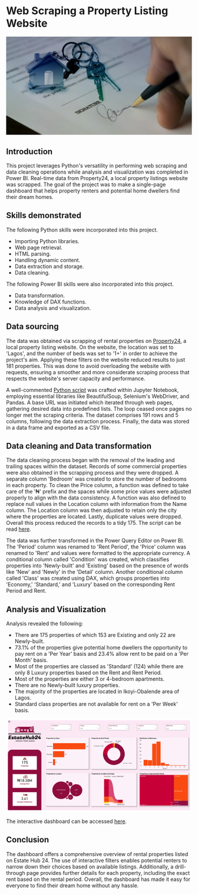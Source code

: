 # Web Scraping a Property Listing Website
![](intro.jpg)
## Introduction
This project leverages Python's versatility in performing web scraping and data cleaning operations while analysis and visualization was completed in Power BI. Real-time data from Property24, a local property listings website was scrapped. The goal of the project was to make a single-page dashboard that helps property renters and potential home dwellers find their dream homes.
## Skills demonstrated
The following Python skills were incorporated into this project.
- Importing Python libraries.
- Web page retrieval.
- HTML parsing.
- Handling dynamic content.
- Data extraction and storage.
- Data cleaning.

The following Power BI skills were also incorporated into this project.
- Data transformation.
- Knowledge of DAX functions.
- Data analysis and visualization.
## Data sourcing
The data was obtained via scrapping of rental properties on [Property24](https://www.property24.com.ng/1-bedroom-properties-to-rent-in-lagos-p37?), a local property listing website. On the website, the location was set to 'Lagos', and the number of beds was set to '1+' in order to achieve the project's aim. Applying these filters on the website reduced results to just 181 properties. This was done to avoid overloading the website with requests, ensuring a smoother and more considerate scraping process that respects the website's server capacity and performance.

A well-commented [Python script](https://github.com/emmywritescode/Web-Scraping-a-Property-Listing-Website/blob/main/Web%20Scraping%20a%20Property%20Listing%20Website.ipynb) was crafted within Jupyter Notebook, employing essential libraries like BeautifulSoup, Selenium's WebDriver, and Pandas. A base URL  was initiated which iterated through web pages, gathering desired data into predefined lists. The loop ceased once pages no longer met the scraping criteria. The dataset comprises 191 rows and 5 columns, following the data extraction process. Finally, the data was stored in a data frame and exported as a CSV file.
## Data cleaning and Data transformation
The data cleaning process began with the removal of the leading and trailing spaces within the dataset. Records of some commercial properties were also obtained in the scrapping process and they were dropped. A separate column 'Bedroom' was created to store the number of bedrooms in each property. To clean the Price column, a function was defined to take care of the '₦' prefix and the spaces while some price values were adjusted properly to align with the data consistency. A function was also defined to replace null values in the Location column  with information from the Name column. The Location column was then adjusted to retain only the city where the properties are located. Lastly, duplicate values were dropped. Overall this process reduced the records to a tidy 175. The script can be read [here](https://github.com/emmywritescode/Web-Scraping-a-Property-Listing-Website/blob/main/Cleaning%20the%20Dataset.ipynb).

The data was further transformed in the Power Query Editor on Power BI. The 'Period' column was renamed to 'Rent Period', the 'Price' column was renamed to 'Rent' and values were formatted to the appropriate currency. A conditional column called 'Condition' was created, which classifies properties into 'Newly-built' and 'Existing' based on the presence of words like 'New' and 'Newly' in the 'Detail' column. Another conditional column called 'Class' was created using DAX, which groups properties into 'Economy,' 'Standard,' and 'Luxury' based on the corresponding Rent Period and Rent.
## Analysis and Visualization
Analysis revealed the following:
- There are 175 properties of which 153 are Existing and only 22 are Newly-built.
- 73.1% of the properties give potential home dwellers the opportunity to pay rent on a 'Per Year' basis and 23.4% allow rent to be paid on a 'Per Month' basis.
- Most of the properties are classed as 'Standard' (124) while there are only 8 Luxury properties based on the Rent and Rent Period.
- Most of the properties are either 3 or 4-bedroom apartments.
- There are no Newly-built luxury properties.
- The majority of the properties are located in Ikoyi-Obalende area of Lagos.
- Standard class properties are not available for rent on a 'Per Week' basis.

![](dashboard.jpg)

The interactive dashboard can be accessed [here](https://app.powerbi.com/view?r=eyJrIjoiZDkwODExNDMtMTMxMC00MTYwLTlkZTQtYjU5NGViMzUyYzliIiwidCI6ImQ4NzlkOWE0LTZmODEtNDU4NS1iYWJjLWM4OGZjMzBmZTc3YiJ9).
## Conclusion
The dashboard offers a comprehensive overview of rental properties listed on Estate Hub 24. The use of interactive filters enables potential renters to narrow down their choices based on available listings. Additionally, a drill-through page provides further details for each property, including the exact rent based on the rental period. Overall, the dashboard has made it easy for everyone to find their dream home without any hassle.





